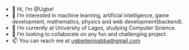 - 👋 Hi, I’m @Ugbe!
- 👀 I’m interested in machine learning, artificial intelligence, game development, mathematics, physics and web development(backend).
- 🌱 I’m currently at University of Lagos, studying Computer Science.
- 💞️ I’m looking to collaborate on any fun and challenging project.
- 📫 You can reach me at ugbedeojoabba@gmail.com

<!---
Ugbe/Ugbe is a ✨ special ✨ repository because its `README.md` (this file) appears on your GitHub profile.
You can click the Preview link to take a look at your changes.
--->
